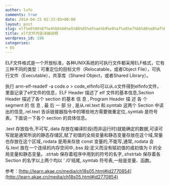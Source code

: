 ```yaml
---
author: lufo
comments: true
date: 2014-04-15 02:33:03+00:00
layout: post
slug: elf%e6%96%87%e4%bb%b6%e5%86%85%e5%ae%b9%e8%af%a6%e7%bb%86%e8%af%b4%e6%98%8e
title: elf文件内容详细说明
wordpress_id: 198
categories:
- OS
---
```


ELF文件格式是一个开放标准，各种UNIX系统的可执行文件都采用ELF格式，它有三种不同的类型：可重定位的目标文件（Relocatable，或者Object File），可执行文件（Executable），共享库（Shared Object，或者Shared Library）。

执行 arm-elf-readelf -a code.o > code_elfinfo可以从.o文件得到elfinfo文件，里面记录了elf文件的信息，ELF Header 描述了 elf 文件的基本信息,Section Header 描述了各个 section 的基本 信 息 , Program Header 描 述 各 个 segment 的 信 息 , 最 后 一 部 分 , 是从.rel.text 和.symtab 这两个 Section 中读出的信息,.rel.text 告诉链接器指令中的哪些地方需要做重定位,.symtab 是符号表。下面说一下各个 section 的具体信息。

.text 存放指令,不可写,.data 存放在编译阶段(而非运行时)就能确定的数据,可读可写就是通常所说的静态存储区,赋了初值的全局变量和静态变量存放在这个域,常量也存放在这个区域,.rodata 是用来存放 const 变量的,不能写,通常,.rodata 会与.text 放在一个连续的内存空间中,.bss 段:定义而没有赋初值的或初值为 0 的全局变量和静态变量。.strtab 保存着程序中用到的符号的名字,.shstrtab 保存着各 Section 的名字以上两个均以 ‘ /0’结尾,.symtab 符号表,一般是变量、函数。

参考：[http://learn.akae.cn/media/ch18s05.html#id2770854](http://learn.akae.cn/media/ch18s05.html#id2770854)
